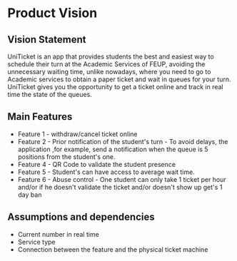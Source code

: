 # Product Vision

## Vision Statement

UniTicket is an app that provides students the best and easiest way to schedule their turn at the Academic Services of FEUP, avoiding the unnecessary waiting time, unlike nowadays, where you need to go to Academic services to obtain a paper ticket and wait in queues for your turn. 
UniTicket gives you the opportunity to get a ticket online and track in real time the state of the queues.

## Main Features

 - Feature 1 - withdraw/cancel ticket online
 - Feature 2 - Prior notification of the student's turn - To avoid delays, the application ,for example, send a notification when the queue is 5 positions from the student's one.
 - Feature 4 - QR Code to validate the student presence
 - Feature 5 - Student's can have access to average wait time.
 - Feature 6 - Abuse control - One student can only take 1 ticket per hour and/or if he doesn't validate the ticket and/or doesn't show up get's 1 day ban


##  Assumptions and dependencies

- Current number in real time
- Service type 
- Connection between the feature and the physical ticket machine

